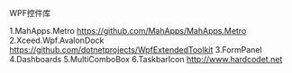 ﻿WPF控件库

1.MahApps.Metro https://github.com/MahApps/MahApps.Metro
2.Xceed.Wpf.AvalonDock https://github.com/dotnetprojects/WpfExtendedToolkit
3.FormPanel
4.Dashboards
5.MultiComboBox
6.TaskbarIcon http://www.hardcodet.net